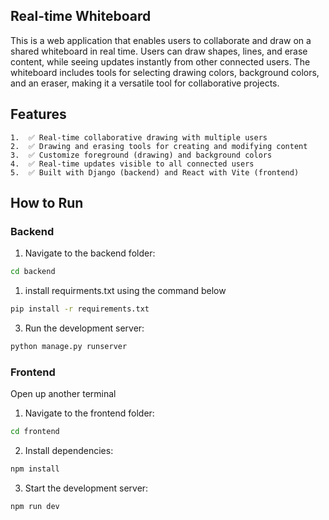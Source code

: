 ## Real-time Whiteboard

This is a web application that enables users to collaborate and draw on a shared whiteboard in real time. Users can draw shapes, lines, and erase content, while seeing updates instantly from other connected users. The whiteboard includes tools for selecting drawing colors, background colors, and an eraser, making it a versatile tool for collaborative projects.

## Features
	1.	✅ Real-time collaborative drawing with multiple users
	2.	✅ Drawing and erasing tools for creating and modifying content
	3.	✅ Customize foreground (drawing) and background colors
	4.	✅ Real-time updates visible to all connected users
	5.	✅ Built with Django (backend) and React with Vite (frontend)

## How to Run

### Backend


1. Navigate to the backend folder:

```bash
cd backend
```


1. install requirments.txt using the command below

```bash
pip install -r requirements.txt
```



3. Run the development server:

```bash
python manage.py runserver
```

### Frontend

Open up another terminal

1. Navigate to the frontend folder:

```bash
cd frontend
```
2. Install dependencies:

```bash
npm install
```
3. Start the development server:

```bash
npm run dev
```
